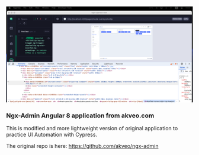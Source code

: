 ![Screenshot](Screenshot%202025-06-08%20at%2019.05.44.png)


### Ngx-Admin Angular 8 application from akveo.com

This is modified and more lightweight version of original application to practice UI Automation with Cypress.

The original repo is here: https://github.com/akveo/ngx-admin
